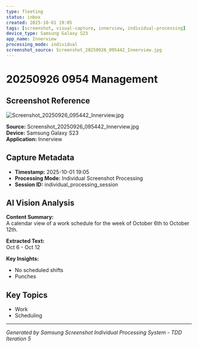 ```yaml
---
type: fleeting
status: inbox
created: 2025-10-01 19:05
tags: [screenshot, visual-capture, innerview, individual-processing]
device_type: Samsung Galaxy S23
app_name: Innerview
processing_mode: individual
screenshot_source: Screenshot_20250926_095442_Innerview.jpg
---
```


# 20250926 0954 Management
## Screenshot Reference

![Screenshot_20250926_095442_Innerview.jpg](/Users/thaddius/Library/CloudStorage/OneDrive-Personal/backlog/Pictures/Screenshots/Screenshot_20250926_095442_Innerview.jpg)

**Source:** Screenshot_20250926_095442_Innerview.jpg  
**Device:** Samsung Galaxy S23  
**Application:** Innerview  

## Capture Metadata

- **Timestamp:** 2025-10-01 19:05
- **Processing Mode:** Individual Screenshot Processing
- **Session ID:** individual_processing_session

## AI Vision Analysis

**Content Summary:**  
A calendar view of a work schedule for the week of October 6th to October 12th.

**Extracted Text:**  
Oct 6 - Oct 12

**Key Insights:**  
- No scheduled shifts
- Punches

## Key Topics

- Work
- Scheduling

---

*Generated by Samsung Screenshot Individual Processing System - TDD Iteration 5*
